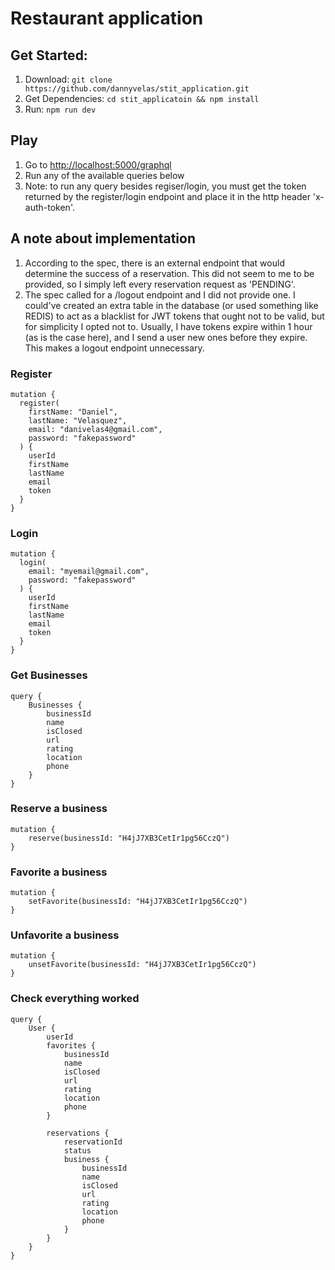 # Restaurant application

## Get Started:
1. Download: `git clone https://github.com/dannyvelas/stit_application.git`
2. Get Dependencies: `cd stit_applicatoin && npm install`
3. Run: `npm run dev`

## Play
1. Go to [http://localhost:5000/graphql](http://localhost:5000/graphql)
2. Run any of the available queries below
3. Note: to run any query besides regiser/login, you must get the token returned by the register/login endpoint and place it in the http header 'x-auth-token'.

## A note about implementation
1. According to the spec, there is an external endpoint that would determine the success of a reservation. This did not seem to me to be provided, so I simply left every reservation request as 'PENDING'.
2. The spec called for a /logout endpoint and I did not provide one. I could've created an extra table in the database (or used something like REDIS) to act as a blacklist for JWT tokens that ought not to be valid, but for simplicity I opted not to. Usually, I have tokens expire within 1 hour (as is the case here), and I send a user new ones before they expire. This makes a logout endpoint unnecessary.

### Register
```
mutation {
  register(
    firstName: "Daniel",
    lastName: "Velasquez",
    email: "danivelas4@gmail.com",
    password: "fakepassword"
  ) {
    userId
    firstName
    lastName
    email
    token
  }
}
```

### Login
```
mutation {
  login(
    email: "myemail@gmail.com",
    password: "fakepassword"
  ) {
    userId
    firstName
    lastName
    email
    token
  }
}
```

### Get Businesses
```
query {
    Businesses {
        businessId
        name
        isClosed
        url
        rating
        location
        phone
    }
}
```

### Reserve a business
```
mutation {
    reserve(businessId: "H4jJ7XB3CetIr1pg56CczQ")
}
```


### Favorite a business
```
mutation {
    setFavorite(businessId: "H4jJ7XB3CetIr1pg56CczQ")
}
```

### Unfavorite a business
```
mutation {
    unsetFavorite(businessId: "H4jJ7XB3CetIr1pg56CczQ")
}
```

### Check everything worked
```
query {
    User {
        userId
        favorites {
            businessId
            name
            isClosed
            url
            rating
            location
            phone
        }

        reservations {
            reservationId
            status
            business {
                businessId
                name
                isClosed
                url
                rating
                location
                phone
            }
        }
    }
}
```
